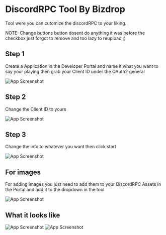 # DiscordRPC Tool By Bizdrop

Tool were you can cutomize the discordRPC to your liking.          
                                                                    
NOTE: Change buttons button dosent do anything it was before the checkbox just forgot to remove and too lazy to reupload ;)

## Step 1
Create a Application in the Developer Portal and name it what you want to say your playing then grab your Client ID under the OAuth2 general

![App Screenshot](https://i.imgur.com/464hcTA.png)

## Step 2

Change the Client ID to yours

![App Screenshot](https://i.imgur.com/15QdWV4.png)

## Step 3
Change the info to whatever you want then click start

![App Screenshot](https://i.imgur.com/jsXvLbb.png)

## For images
For adding images you just need to add them to your DiscordRPC Assets in the Portal and add it to the dropdown in the tool

![App Screenshot](https://i.imgur.com/9GrT2Zr.png)

## What it looks like

![App Screenshot](https://i.imgur.com/QMhgGQ0.png) ![App Screenshot](https://i.imgur.com/yyyMQkj.png)
